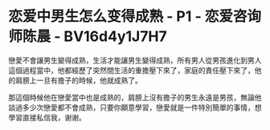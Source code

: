# 恋爱中男生怎么变得成熟 - P1 - 恋爱咨询师陈晨 - BV16d4y1J7H7

戀愛不會讓男生變得成熟，生活才能讓男生變得成熟，所有男人從男孩進化到男人這個過程當中，他都經歷了突然間生活的重擔壓下來了，家庭的責任壓下來了，他的肩膀上一旦有擔子的時候，他就成熟了。

那這個時候他在戀愛當中也是成熟的，肩膀上沒有擔子的男生永遠是男孩，無論他談過多少次戀愛都不會成熟，只要你願意學習，戀愛就是一件特別簡單的事情，想學習直接私信我，谢谢。


